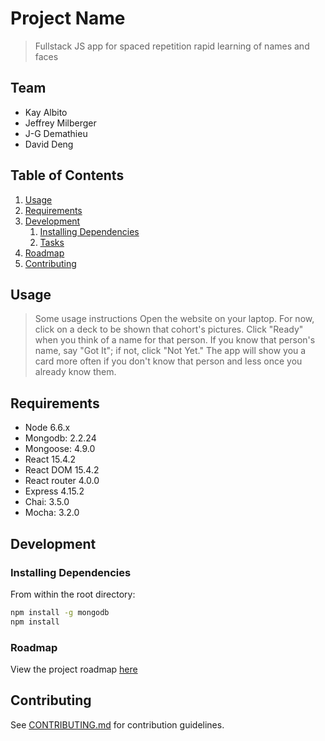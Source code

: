 # Project Name

> Fullstack JS app for spaced repetition rapid learning of names and faces

## Team

  - Kay Albito
  - Jeffrey Milberger
  - J-G Demathieu
  - David Deng

## Table of Contents

1. [Usage](#Usage)
1. [Requirements](#requirements)
1. [Development](#development)
    1. [Installing Dependencies](#installing-dependencies)
    1. [Tasks](#tasks)
1. [Roadmap](#roadmap)
1. [Contributing](#contributing)

## Usage

> Some usage instructions
  Open the website on your laptop. For now, click on a deck to be shown that cohort's pictures. Click "Ready" when you think of a name for that person. If you know that person's name, say "Got It"; if not, click "Not Yet." The app will show you a card more often if you don't know that person and less once you already know them.

## Requirements

- Node 6.6.x
- Mongodb: 2.2.24
- Mongoose: 4.9.0
- React 15.4.2
- React DOM 15.4.2
- React router 4.0.0
- Express 4.15.2
- Chai: 3.5.0
- Mocha: 3.2.0


## Development

### Installing Dependencies

From within the root directory:

```sh
npm install -g mongodb
npm install
```

### Roadmap

View the project roadmap [here](https://docs.google.com/spreadsheets/d/1PSIhSFkC3L9zVjc7R8dG5MlChLU9AGBiAOxqbMcarJw/edit?usp=drive_web)


## Contributing

See [CONTRIBUTING.md](CONTRIBUTING.md) for contribution guidelines.
